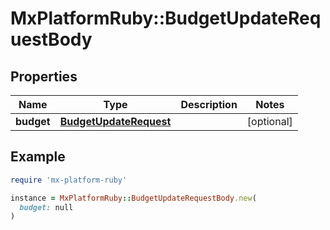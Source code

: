 # MxPlatformRuby::BudgetUpdateRequestBody

## Properties

| Name | Type | Description | Notes |
| ---- | ---- | ----------- | ----- |
| **budget** | [**BudgetUpdateRequest**](BudgetUpdateRequest.md) |  | [optional] |

## Example

```ruby
require 'mx-platform-ruby'

instance = MxPlatformRuby::BudgetUpdateRequestBody.new(
  budget: null
)
```

